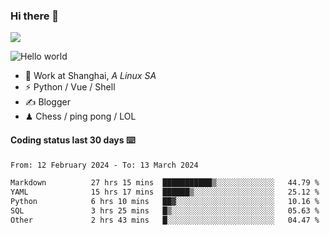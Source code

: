 ### Hi there 👋
![](https://komarev.com/ghpvc/?username=Xuhandsome)


<img src="https://github-readme-stats.vercel.app/api?username=XuHandsome&show_icons=true&theme=merko" alt="Hello world">

<br/>

- 🍻  Work at Shanghai, _A Linux SA_
- ⚡  Python / Vue / Shell
- ✍️  Blogger
- ♟  Chess / ping pong / LOL

#### Coding status last 30 days ⌨️

<!--START_SECTION:waka-->

```txt
From: 12 February 2024 - To: 13 March 2024

Markdown          27 hrs 15 mins  ███████████▒░░░░░░░░░░░░░   44.79 %
YAML              15 hrs 17 mins  ██████▒░░░░░░░░░░░░░░░░░░   25.12 %
Python            6 hrs 10 mins   ██▓░░░░░░░░░░░░░░░░░░░░░░   10.16 %
SQL               3 hrs 25 mins   █▒░░░░░░░░░░░░░░░░░░░░░░░   05.63 %
Other             2 hrs 43 mins   █░░░░░░░░░░░░░░░░░░░░░░░░   04.47 %
```

<!--END_SECTION:waka-->

